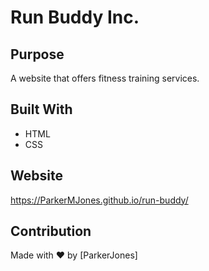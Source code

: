 # Run Buddy Inc.

## Purpose
A website that offers fitness training services.

## Built With
* HTML
* CSS

## Website
https://ParkerMJones.github.io/run-buddy/

## Contribution
Made with ❤️ by [ParkerJones]
